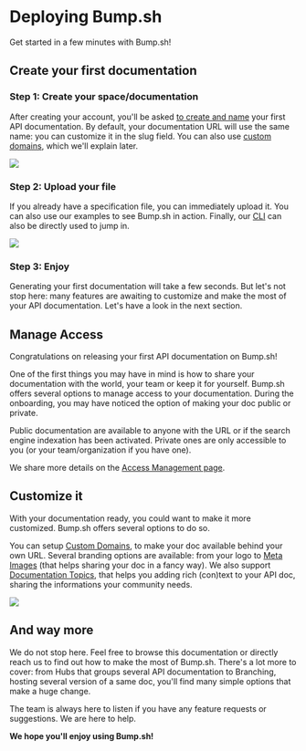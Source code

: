 # Deploying Bump.sh

Get started in a few minutes with Bump.sh!

## Create your first documentation

### Step 1: Create your space/documentation

After creating your account, you'll be asked [to create and name](https://bump.sh/docs/new?utm_source=bump&utm_medium=content_hub&utm_campaign=getting_started) your first API documentation.
By default, your documentation URL will use the same name: you can customize it in the slug field. You can also use [custom domains](help/custom-domains.md), which we'll explain later.

![](/files/doc-creation.png)

### Step 2: Upload your file

If you already have a specification file, you can immediately upload it.
You can also use our examples to see Bump.sh in action. Finally, our [CLI](help/bump-cli) can also be directly used to jump in.

![](/files/upload-spec-file.png)

### Step 3: Enjoy

Generating your first documentation will take a few seconds. But let's not stop here: many features are awaiting to customize and make the most of your API documentation. Let's have a look in the next section.


## Manage Access

Congratulations on releasing your first API documentation on Bump.sh!

One of the first things you may have in mind is how to share your documentation with the world, your team or keep it for yourself.
Bump.sh offers several options to manage access to your documentation.
During the onboarding, you may have noticed the option of making your doc public or private.

Public documentation are available to anyone with the URL or if the search engine indexation has been activated.
Private ones are only accessible to you (or your team/organization if you have one).

We share more details on the [Access Management page](help/access-management.md).

## Customize it

With your documentation ready, you could want to make it more customized. Bump.sh offers several options to do so.

You can setup [Custom Domains](help/custom-domains.md), to make your doc available behind your own URL.
Several branding options are available: from your logo to [Meta Images](help/meta-images.md) (that helps sharing your doc in a fancy way).
We also support [Documentation Topics](help/doc-topics.md), that helps you adding rich (con)text to your API doc, sharing the informations your community needs.

![](/files/meta-image-2.png)

## And way more

We do not stop here. Feel free to browse this documentation or directly reach us to find out how to make the most of Bump.sh.
There's a lot more to cover: from Hubs that groups several API documentation to Branching, hosting several version of a same doc, you'll find many simple options that make a huge change.

The team is always here to listen if you have any feature requests or suggestions. We are here to help.

**We hope you'll enjoy using Bump.sh!**